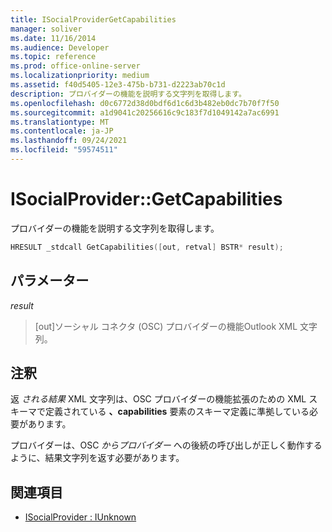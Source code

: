 ```yaml
---
title: ISocialProviderGetCapabilities
manager: soliver
ms.date: 11/16/2014
ms.audience: Developer
ms.topic: reference
ms.prod: office-online-server
ms.localizationpriority: medium
ms.assetid: f40d5405-12e3-475b-b731-d2223ab70c1d
description: プロバイダーの機能を説明する文字列を取得します。
ms.openlocfilehash: d0c6772d38d0bdf6d1c6d3b482eb0dc7b70f7f50
ms.sourcegitcommit: a1d9041c20256616c9c183f7d1049142a7ac6991
ms.translationtype: MT
ms.contentlocale: ja-JP
ms.lasthandoff: 09/24/2021
ms.locfileid: "59574511"
---
```

# <a name="isocialprovidergetcapabilities"></a>ISocialProvider::GetCapabilities

プロバイダーの機能を説明する文字列を取得します。
  
```cpp
HRESULT _stdcall GetCapabilities([out, retval] BSTR* result);
```

## <a name="parameters"></a>パラメーター

_result_
  
> [out]ソーシャル コネクタ (OSC) プロバイダーの機能Outlook XML 文字列。
    
## <a name="remarks"></a>注釈

返  _される結果_ XML 文字列は、OSC プロバイダーの機能拡張のための XML スキーマで定義されている **、capabilities** 要素のスキーマ定義に準拠している必要があります。 
  
プロバイダーは、OSC  _からプロバイダー_ への後続の呼び出しが正しく動作するように、結果文字列を返す必要があります。 
  
## <a name="see-also"></a>関連項目

- [ISocialProvider : IUnknown](isocialprovideriunknown.md)

